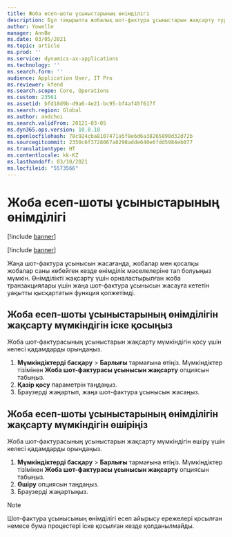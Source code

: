 ```yaml
---
title: Жоба есеп-шоты ұсыныстарының өнімділігі
description: Бұл тақырыпта жобалық шот-фактура ұсыныстарын жақсарту туралы ақпарат берілген.
author: Yowelle
manager: AnnBe
ms.date: 03/05/2021
ms.topic: article
ms.prod: ''
ms.service: dynamics-ax-applications
ms.technology: ''
ms.search.form: ''
audience: Application User, IT Pro
ms.reviewer: kfend
ms.search.scope: Core, Operations
ms.custom: 23561
ms.assetid: bfd18d9b-d9a6-4e21-bc95-bf4af45f617f
ms.search.region: Global
ms.author: andchoi
ms.search.validFrom: 20121-03-05
ms.dyn365.ops.version: 10.0.18
ms.openlocfilehash: 78c924cba8107471a5f8e6d6a38265890d32d72b
ms.sourcegitcommit: 2350c6f3728067a8298adde640e6fdd5984eb077
ms.translationtype: HT
ms.contentlocale: kk-KZ
ms.lasthandoff: 03/10/2021
ms.locfileid: "5573566"
---
```

# <a name="project-invoice-proposal-performance"></a>Жоба есеп-шоты ұсыныстарының өнімділігі

[!include [banner](../includes/banner.md)]

[!include [banner](../includes/preview-banner.md)]

Жаңа шот-фактура ұсынысын жасағанда, жобалар мен қосалқы жобалар саны көбейген кезде өнімділік мәселелеріне тап болуыңыз мүмкін. Өнімділікті жақсарту үшін орналастырылған жоба транзакциялары үшін жаңа шот-фактура ұсынысын жасауға кететін уақытты қысқартатын функция қолжетімді.

## <a name="enable-project-invoice-proposal-performance-enhancement"></a>Жоба есеп-шоты ұсыныстарының өнімділігін жақсарту мүмкіндігін іске қосыңыз
Жоба шот-фактурасының ұсыныстарын жақсарту мүмкіндігін қосу үшін келесі қадамдарды орындаңыз.

1.  **Мүмкіндіктерді басқару** > **Барлығы** тармағына өтіңіз. Мүмкіндіктер тізімінен **Жоба шот-фактурасы ұсынысын жақсарту** опциясын табыңыз.
2.  **Қазір қосу** параметрін таңдаңыз.
3.  Браузерді жаңартып, жаңа шот-фактура ұсынысын жасаңыз.

## <a name="turn-off-project-invoice-proposal-performance-enhancement"></a>Жоба есеп-шоты ұсыныстарының өнімділігін жақсарту мүмкіндігін өшіріңіз
Жоба шот-фактурасының ұсыныстарын жақсарту мүмкіндігін өшіру үшін келесі қадамдарды орындаңыз.

1.  **Мүмкіндіктерді басқару** > **Барлығы** тармағына өтіңіз. Мүмкіндіктер тізімінен **Жоба шот-фактурасы ұсынысын жақсарту** опциясын табыңыз.
2.  **Өшіру** опциясын таңдаңыз.
3.  Браузерді жаңартыңыз.

> [!NOTE]
> Шот-фактура ұсынысының өнімділігі есеп айырысу ережелері қосылған немесе бума процестері іске қосылған кезде қолданылмайды.
